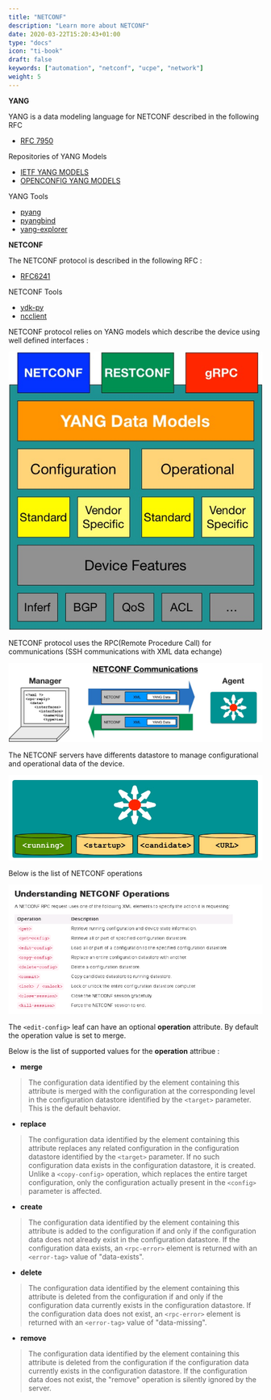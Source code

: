 ```yaml
---
title: "NETCONF"
description: "Learn more about NETCONF"
date: 2020-03-22T15:20:43+01:00
type: "docs"
icon: "ti-book"
draft: false
keywords: ["automation", "netconf", "ucpe", "network"]
weight: 5
---
```


**YANG**

YANG  is a data modeling language for NETCONF described in the following RFC

* [RFC 7950](https://tools.ietf.org/html/rfc7950)

Repositories of YANG Models

* [IETF YANG MODELS](https://github.com/YangModels)
* [OPENCONFIG YANG MODELS](https://github.com/openconfig/public)

YANG Tools

* [pyang](https://github.com/mbj4668/pyang)
* [pyangbind](https://github.com/robshakir/pyangbind)
* [yang-explorer](https://github.com/CiscoDevNet/yang-explorer)

**NETCONF**

The NETCONF protocol is described in the following RFC :

- [RFC6241](https://tools.ietf.org/html/rfc6241)

NETCONF Tools

- [ydk-py](https://github.com/CiscoDevNet/ydk-py)
- [ncclient](https://github.com/ncclient/ncclient)

NETCONF protocol relies on YANG models which describe the device using well defined interfaces :

![](standard_device_interface.jpg)

NETCONF protocol uses the RPC(Remote Procedure Call) for communications (SSH communications with XML data echange)

![](netconf_flow_simple1.jpg)

The NETCONF servers have differents datastore to manage configurational and operational data of the device.

![](netconf_datastores.png)

Below is the list of NETCONF operations

![](netconf_operations.png)


The `<edit-config>` leaf can have an optional **operation** attribute.
By default the operation value is set to merge.

Below is the list of supported values for the **operation** attribue :

- **merge**

> The configuration data identified by the element
containing this attribute is merged with the configuration
at the corresponding level in the configuration datastore
identified by the `<target>` parameter.  This is the default
behavior.

- **replace**

> The configuration data identified by the element
containing this attribute replaces any related configuration
in the configuration datastore identified by the `<target>`
parameter.  If no such configuration data exists in the
configuration datastore, it is created.  Unlike a
`<copy-config>` operation, which replaces the entire target
configuration, only the configuration actually present in
the `<config>` parameter is affected.


- **create**

> The configuration data identified by the element
containing this attribute is added to the configuration if
and only if the configuration data does not already exist in
the configuration datastore.  If the configuration data
exists, an `<rpc-error>` element is returned with an
`<error-tag>` value of "data-exists".

- **delete**

> The configuration data identified by the element
containing this attribute is deleted from the configuration
if and only if the configuration data currently exists in
the configuration datastore.  If the configuration data does
not exist, an `<rpc-error>` element is returned with an
`<error-tag>` value of "data-missing".

- **remove**

> The configuration data identified by the element
containing this attribute is deleted from the configuration
if the configuration data currently exists in the
configuration datastore.  If the configuration data does not
exist, the "remove" operation is silently ignored by the
server.



